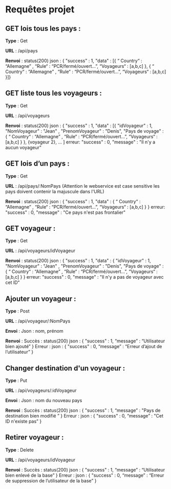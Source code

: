 # Requêtes projet

## GET lois tous les pays :

**Type** : Get

**URL** : /api/pays

**Renvoi** : status(200) json : {
	"success" : 1,
	"data" : [{ 
		“ Country“ : “Allemagne” ,
		“Rule“ : “PCR/fermé/ouvert…”,
		“Voyageurs“ : [a,b,c]
},
{
“ Country“ : “Allemagne” ,
		“Rule“ : “PCR/fermé/ouvert…”,
		“Voyageurs“ : [a,b,c]
	}]}

## GET liste tous les voyageurs :

**Type** : Get

**URL** : /api/voyageurs

**Renvoi** : status(200) json : {
	"success" : 1,
	"data" : [{ 
		"idVoyageur" : 1,
 		"NomVoyageur" : "Jean" ,
		"PrenomVoyageur" : "Denis",
		"Pays de voyage" : {
			“ Country“ : “Allemagne” ,
			“Rule“ : “PCR/fermé/ouvert…”,
			“Voyageurs“ : [a,b,c]
			}
}, {voyageur 2}, ...
]
erreur: 
	"success" : 0,
	"message" : "Il n'y a aucun voyageur"

## GET lois d’un pays :

**Type** : Get

**URL** : /api/pays/:NomPays (Attention le webservice est case sensitive les pays doivent contenir la majuscule dans l'URL)

**Renvoi** : status(200) json : {
	"success" : 1,
	"data" : { 
		“ Country“ : “Allemagne” ,
		“Rule“ : “PCR/fermé/ouvert…”,
		“Voyageurs“ : [a,b,c]
	}
}
erreur: 
	"success" : 0,
	"message" : "Ce pays n'est pas frontalier"

## GET voyageur :

**Type** : Get

**URL** : /api/voyageurs/idVoyageur

**Renvoi** : status(200) json : {
	"success" : 1,
	"data" : { 
		"idVoyageur" : 1,
 		"NomVoyageur" : "Jean" ,
		"PrenomVoyageur" : "Denis",
		"Pays de voyage" : {
			“ Country“ : “Allemagne” ,
			“Rule“ : “PCR/fermé/ouvert…”,
			“Voyageurs“ : [a,b,c]
			}
		}
erreur: 
	"success" : 0,
	"message" : "Il n'y a pas de voyageur avec cet ID"

## Ajouter un voyageur :

**Type** : Post

**URL** : /api/voyageur/:NomPays

**Envoi** : 
Json : nom, prénom

**Renvoi** :
Succès : status(200) json : {
	"success" : 1,
	“message” : “Utilisateur bien ajouté”
}
Erreur : json : {
	"success" : 0,
	“message” : “Erreur d’ajout de l’utilisateur”
}

## Changer destination d'un voyageur :

**Type** : Put

**URL** : /api/voyageurs/:idVoyageur

**Envoi** : 
Json : nom du nouveau pays

**Renvoi** :
Succès : status(200) json : {
	"success" : 1,
	“message” : "Pays de destination bien modifié ”
}
Erreur : json : {
	"success" : 0,
	“message” : "Cet ID n'existe pas”
}

## Retirer voyageur :

**Type** : Delete

**URL** : /api/voyageurs/idVoyageur

**Renvoi** :
Succès : status(200) json : {
	"success" : 1,
	“message” : “Utilisateur bien enlevé de la base”
}
Erreur : json : {
	"success" : 0,
	“message” : “Erreur de suppression de l’utilisateur de la base”
}

